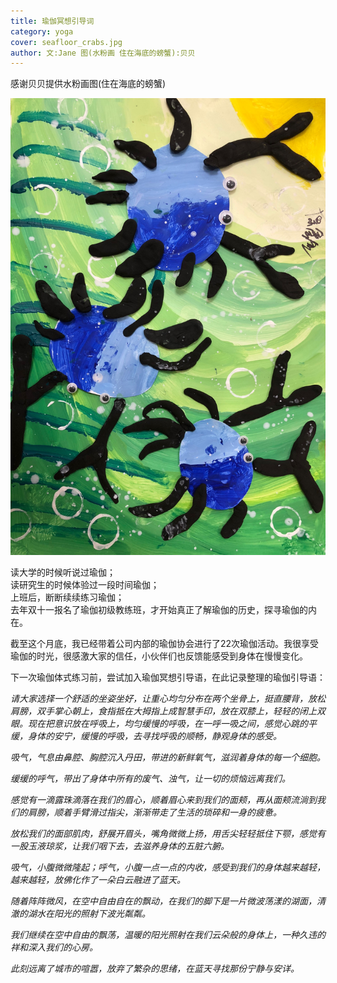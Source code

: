 ```yaml
---
title: 瑜伽冥想引导词   
category: yoga
cover: seafloor_crabs.jpg
author: 文:Jane 图(水粉画 住在海底的螃蟹):贝贝
---
```

感谢贝贝提供水粉画图(住在海底的螃蟹)           

![](./seafloor_crabs.jpg)

读大学的时候听说过瑜伽；         
读研究生的时候体验过一段时间瑜伽；        
上班后，断断续续练习瑜伽；         
去年双十一报名了瑜伽初级教练班，才开始真正了解瑜伽的历史，探寻瑜伽的内在。         
           
截至这个月底，我已经带着公司内部的瑜伽协会进行了22次瑜伽活动。我很享受瑜伽的时光，很感激大家的信任，小伙伴们也反馈能感受到身体在慢慢变化。        
           
下一次瑜伽体式练习前，尝试加入瑜伽冥想引导语，在此记录整理的瑜伽引导语：      
        
_请大家选择一个舒适的坐姿坐好，让重心均匀分布在两个坐骨上，挺直腰背，放松肩膀，双手掌心朝上，食指抵在大拇指上成智慧手印，放在双膝上，轻轻的闭上双眼。现在把意识放在呼吸上，均匀缓慢的呼吸，在一呼一吸之间，感觉心跳的平缓，身体的安宁，缓慢的呼吸，去寻找呼吸的顺畅，静观身体的感受。_      
       
_吸气，气息由鼻腔、胸腔沉入丹田，带进的新鲜氧气，滋润着身体的每一个细胞。_       
      
_缓缓的呼气，带出了身体中所有的废气、浊气，让一切的烦恼远离我们。_    
       
_感觉有一滴露珠滴落在我们的眉心，顺着眉心来到我们的面颊，再从面颊流淌到我们的肩膀，顺着手臂滑过指尖，渐渐带走了生活的琐碎和一身的疲惫。_    
        
_放松我们的面部肌肉，舒展开眉头，嘴角微微上扬，用舌尖轻轻抵住下颚，感觉有一股玉液琼浆，让我们咽下去，去滋养身体的五脏六腑。_     
      
_吸气，小腹微微隆起；呼气，小腹一点一点的内收，感受到我们的身体越来越轻，越来越轻，放佛化作了一朵白云融进了蓝天。_       
      
_随着阵阵微风，在空中自由自在的飘动，在我们的脚下是一片微波荡漾的湖面，清澈的湖水在阳光的照射下波光粼粼。_         
       
_我们继续在空中自由的飘荡，温暖的阳光照射在我们云朵般的身体上，一种久违的祥和深入我们的心房。_      
     
_此刻远离了城市的喧嚣，放弃了繁杂的思绪，在蓝天寻找那份宁静与安详。_    
